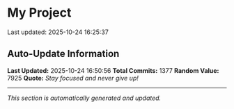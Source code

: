 # My Project


Last updated: 2025-10-24 16:25:37








































































































































































































































































































































































































































































































































































































































































































































































































































































































































































































































































































































































































































































































































































































































































































































































































































































































































































































































## Auto-Update Information

**Last Updated:** 2025-10-24 16:50:56
**Total Commits:** 1377
**Random Value:** 7925
**Quote:** _Stay focused and never give up!_

---
_This section is automatically generated and updated._